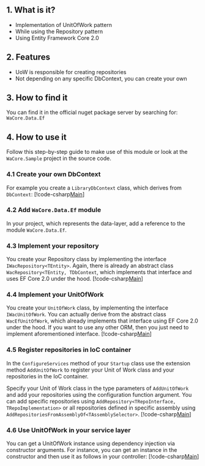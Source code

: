 ﻿---
uid: UnitOfWork_Module
---

## 1. What is it?
* Implementation of UnitOfWork pattern
* While using the Repository pattern
* Using Entity Framework Core 2.0


## 2. Features
* UoW is responsible for creating repositories
* Not depending on any specific DbContext, you can create your own


## 3. How to find it
You can find it in the official nuget package server by searching for: ``WaCore.Data.Ef``


## 4. How to use it
Follow this step-by-step guide to make use of this module or look at the ``WaCore.Sample`` project in the source code.

### 4.1 Create your own DbContext
For example you create a ``LibraryDbContext`` class, which derives from ``DbContext``:
[!code-csharp[Main](..\..\src\WaCore.Sample\Data\LibraryDbContext.cs?name=LibraryDbcontextDocu)]
 
### 4.2 Add ``WaCore.Data.Ef`` module
In your project, which represents the data-layer, add a reference to the module ``WaCore.Data.Ef``.

### 4.3 Implement your repository
You create your Repository class by implementing the interface ``IWacRepository<TEntity>``. Again, there is already an abstract class ``WacRepository<TEntity, TDbContext``, which implements that interface and uses EF Core 2.0 under the hood.
[!code-csharp[Main](..\..\src\WaCore.Sample\Data\Repositories\BooksRepository.cs?name=BookRepositoryDocu)]

### 4.4 Implement your UnitOfWork
You create your ``UnitOfWork`` class, by implementing the interface ``IWacUnitOfWork``. You can actually derive from the abstract class ``WacEfUnitOfWork``, which already implements that interface using EF Core 2.0 under the hood. If you want to use any other ORM, then you just need to implement aforementioned interface.
[!code-csharp[Main](..\..\src\WaCore.Sample\Data\UnitOfWork.cs?name=UnitOfWorkDocu)]

### 4.5 Register repositories in IoC container
In the `ConfigureServices` method of your `Startup` class use the extension method `AddUnitOfWork` to register your Unit of Work class and your repositories in the IoC container.

Specify your Unit of Work class in the type parameters of `AddUnitOfWork` and add your repositories using the configuration function argument. You can add specific repositories using `AddRepository<TRepoInterface, TRepoImplementation>` or all repositories defined in specific assembly using `AddRepositoriesFromAssemblyOf<TAssemblySelector>`.
[!code-csharp[Main](..\..\src\WaCore.Sample\Startup.cs?name=RegisterRepositoriesDocu)]

### 4.6 Use UnitOfWork in your service layer
You can get a UnitOfWork instance using dependency injection via constructor arguments.
For instance, you can get an instance in the constructor and then use it as follows in your controller:
[!code-csharp[Main](..\..\src\WaCore.Sample\Controllers\BooksController.cs?name=UseUoWDocu)]
